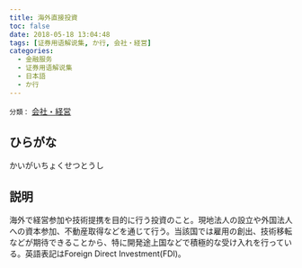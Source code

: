 ```yaml
---
title: 海外直接投資
toc: false
date: 2018-05-18 13:04:48
tags: [证券用语解说集, か行, 会社・経営]
categories:
  - 金融服务
  - 证券用语解说集
  - 日本語
  - か行
---
```


`分類：` [会社・経営](/tags/会社・経営/)

## ひらがな

かいがいちょくせつとうし

## 説明

海外で経営参加や技術提携を目的に行う投資のこと。現地法人の設立や外国法人への資本参加、不動産取得などを通じて行う。当該国では雇用の創出、技術移転などが期待できることから、特に開発途上国などで積極的な受け入れを行っている。英語表記はForeign Direct Investment(FDI)。

